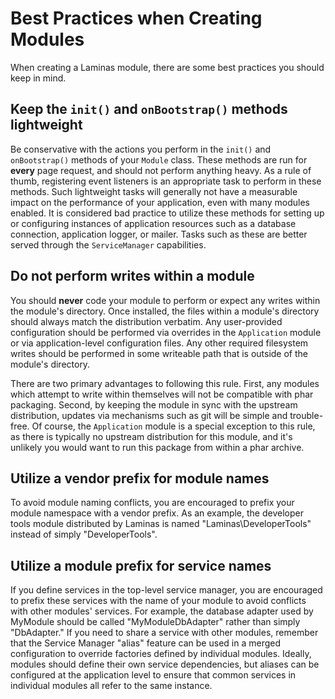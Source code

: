 # Best Practices when Creating Modules

When creating a Laminas module, there are some best practices you should keep in mind.

## Keep the `init()` and `onBootstrap()` methods lightweight

Be conservative with the actions you perform in the `init()` and `onBootstrap()`
methods of your `Module` class. These methods are run for **every** page
request, and should not perform anything heavy. As a rule of thumb, registering
event listeners is an appropriate task to perform in these methods. Such
lightweight tasks will generally not have a measurable impact on the performance
of your application, even with many modules enabled. It is considered bad
practice to utilize these methods for setting up or configuring instances of
application resources such as a database connection, application logger, or
mailer. Tasks such as these are better served through the `ServiceManager`
capabilities.

## Do not perform writes within a module

You should **never** code your module to perform or expect any writes within the
module's directory.  Once installed, the files within a module's directory
should always match the distribution verbatim.  Any user-provided configuration
should be performed via overrides in the `Application` module or via
application-level configuration files. Any other required filesystem writes
should be performed in some writeable path that is outside of the module's
directory.

There are two primary advantages to following this rule. First, any modules
which attempt to write within themselves will not be compatible with phar
packaging. Second, by keeping the module in sync with the upstream distribution,
updates via mechanisms such as git will be simple and trouble-free.  Of course,
the `Application` module is a special exception to this rule, as there is
typically no upstream distribution for this module, and it's unlikely you would
want to run this package from within a phar archive.

## Utilize a vendor prefix for module names

To avoid module naming conflicts, you are encouraged to prefix your module
namespace with a vendor prefix. As an example, the developer tools module
distributed by Laminas is named "Laminas\\DeveloperTools" instead of simply
"DeveloperTools".

## Utilize a module prefix for service names

If you define services in the top-level service manager, you are encouraged to
prefix these services with the name of your module to avoid conflicts with other
modules' services. For example, the database adapter used by MyModule should be
called "MyModuleDbAdapter" rather than simply "DbAdapter." If you need to share
a service with other modules, remember that the Service Manager "alias" feature
can be used in a merged configuration to override factories defined by
individual modules. Ideally, modules should define their own service
dependencies, but aliases can be configured at the application level to ensure
that common services in individual modules all refer to the same instance.
